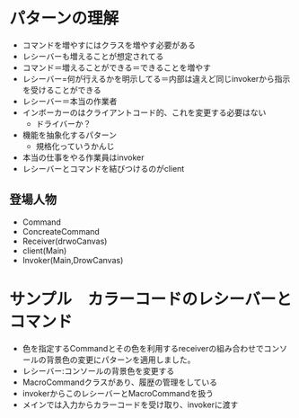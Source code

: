 # パターンの理解

- コマンドを増やすにはクラスを増やす必要がある
- レシーバーも増えることが想定されてる
- コマンド＝増えることができる＝できることを増やす
- レシーバー=何が行えるかを明示してる＝内部は違えど同じinvokerから指示を受けることができる
- レシーバー＝本当の作業者
- インボーカーのはクライアントコード的、これを変更する必要はない
	- ドライバーか？
- 機能を抽象化するパターン
	- 規格化っていうかんじ
- 本当の仕事をやる作業員はinvoker
- レシーバーとコマンドを結びつけるのがclient

## 登場人物
- Command
- ConcreateCommand
- Receiver(drwoCanvas)
- client(Main)
- Invoker(Main,DrowCanvas)

# サンプル　カラーコードのレシーバーとコマンド
- 色を指定するCommandとその色を利用するreceiverの組み合わせでコンソールの背景色の変更にパターンを適用しました。
- レシーバー:コンソールの背景色を変更する
- MacroCommandクラスがあり、履歴の管理をしている
- invokerからこのレシーバーとMacroCommandを扱う
- メインでは入力からカラーコードを受け取り、invokerに渡す